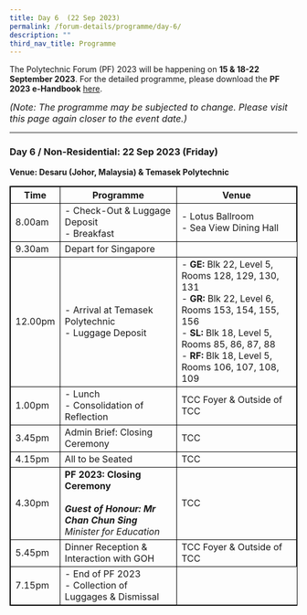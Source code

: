 ```yaml
---
title: Day 6  (22 Sep 2023)
permalink: /forum-details/programme/day-6/
description: ""
third_nav_title: Programme
---
```

The Polytechnic Forum (PF) 2023 will be happening on **15 &amp; 18-22 September 2023**. For the detailed programme, please download the&nbsp;**PF 2023 e-Handbook** [here](/files/polytechnic%20forum%202023%20-%20e-handbook.pdf).

<font size="-0.5"><i>(Note: The programme may be subjected to change. Please visit this page again closer to the event date.)</i></font>
<hr>

### **Day 6 / Non-Residential: 22 Sep 2023 (Friday)**
<b>Venue: Desaru (Johor, Malaysia) &amp; Temasek Polytechnic</b>


<style>
table, th, td {
  border:1px solid black;
}
</style>

<table style="width:100%">
  <tbody><tr>
    <th>Time</th>
    <th>Programme</th>
		   <th>Venue</th>
  </tr>
  <tr>
    <td>8.00am</td>
    <td>- Check-Out &amp; Luggage Deposit<br>- Breakfast</td>
		<td>- Lotus Ballroom<br>- Sea View Dining Hall</td>
  </tr>
  <tr>
    <td>9.30am</td>
    <td>Depart for Singapore</td>
  </tr>
		<tr>
    <td>12.00pm</td>
    <td>- Arrival at Temasek Polytechnic<br>- Luggage Deposit</td>
			<td>- <b> GE:</b> Blk 22, Level 5,
Rooms 128, 129, 130, 131<br>- <b> GR:</b> Blk 22, Level 6,
Rooms 153, 154, 155, 156<br>- <b> SL:</b> Blk 18, Level 5,
Rooms 85, 86, 87, 88<br>- <b> RF:</b> Blk 18, Level 5,
Rooms 106, 107, 108, 109</td>
  </tr>
  <tr>
		<td>1.00pm</td>
    <td>- Lunch<br>- Consolidation of Reflection</td>
		<td>TCC Foyer &amp; Outside of TCC</td></tr>
		<tr>
			<td>3.45pm</td>
    <td>Admin Brief: Closing Ceremony</td>
		<td>TCC</td></tr>
		<tr>
			<td>4.15pm</td>
    <td>All to be Seated</td>
		<td>TCC 
  </td></tr>
		<tr>
			<td>4.30pm</td>
			<td><b>PF 2023: Closing Ceremony</b><br><br><b><i>Guest of Honour: Mr Chan Chun Sing</i></b><br><i>Minister for Education</i><br></td>
			<td>TCC 
  </td></tr>
		<tr>
			<td>5.45pm</td>
    <td>Dinner Reception &amp; Interaction with GOH</td>
				<td>TCC Foyer &amp; Outside of TCC
  </td></tr>
  <tr>
		<td>7.15pm</td>
    <td>- End of PF 2023<br>- Collection of Luggages &amp; Dismissal</td>
</tr></tbody></table>